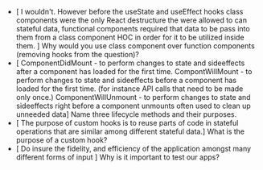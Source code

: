 - [
    I wouldn't. However before the useState and useEffect hooks class components were the only React destructure the were allowed to can stateful data, functional components required that data to be pass into them from a class component HOC in order for it to be utilized inside them.
 ] Why would you use class component over function components (removing hooks from the question)?
- [
ComponentDidMount - to perform changes to state and sideeffects after a     component has loaded for the first time. 
CompontWillMount - to perform changes to state and sideeffects before a     component has loaded for the first time. (for instance API calls that    need to be made only once.)
ComponentWillUnmount - to perform changes to state and sideeffects right    before a component unmounts often used to clean up unneeded data] Name three lifecycle methods and their purposes.
- [ The purpose of custom hooks is to reuse parts of code in stateful operations that are similar among different stateful data.] What is the purpose of a custom hook?
- [ Do insure the fidelity, and efficiency of the application amongst many different forms of input ] Why is it important to test our apps?